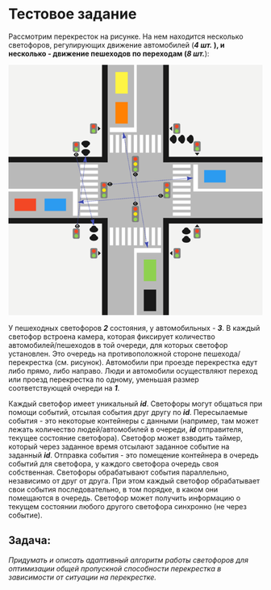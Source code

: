 # Тестовое задание

Рассмотрим перекресток на рисунке. На нем находится несколько светофоров, регулирующих движение автомобилей (**_4 шт._
**), и
несколько - движение пешеходов по переходам (**_8 шт._**):

![img.png](img.png)

У пешеходных светофоров **_2_** состояния, у автомобильных - **_3_**. В каждый светофор встроена камера, которая
фиксирует количество автомобилей/пешеходов в той очереди, для которых светофор установлен. Это очередь на
противоположной стороне пешехода/перекрестка (см. рисунок). Автомобили при проезде перекрестка едут либо прямо, либо
направо. Люди и автомобили осуществляют переход или проезд перекрестка по одному, уменьшая размер соответствующей
очереди на **_1_**.

Каждый светофор имеет уникальный **_id_**. Светофоры могут общаться при помощи событий, отсылая события друг другу по 
**_id_**. Пересылаемые события - это некоторые контейнеры с данными (например, там может лежать количество
людей/автомобилей в очереди, **_id_** отправителя, текущее состояние светофора). Светофор может взводить таймер, который
через заданное время отсылают заданное событие на заданный **_id_**. Отправка события - это помещение контейнера в
очередь событий для светофора, у каждого светофора очередь своя собственная. Светофоры обрабатывают события параллельно,
независимо от друг от друга. При этом каждый светофор обрабатывает свои события последовательно, в том порядке, в каком
они помещаются в очередь. Светофор может получить информацию о текущем состоянии любого другого светофора синхронно (не
через событие).

## Задача:

_Придумать и описать адаптивный алгоритм работы светофоров для оптимизации общей пропускной способности
перекрестка в зависимости от ситуации на перекрестке._